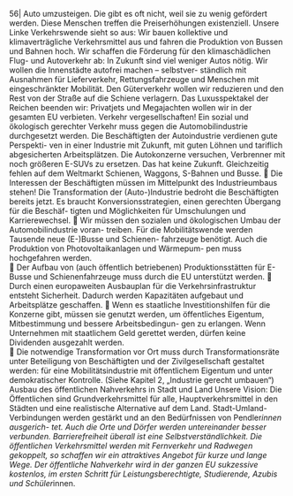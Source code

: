 56| 
Auto umzusteigen. Die gibt es oft nicht, weil sie zu wenig gefördert werden. Diese 
Menschen treffen die Preiserhöhungen existenziell. 
Unsere Linke Verkehrswende sieht so aus: Wir bauen kollektive und klimaverträgliche 
Verkehrsmittel aus und fahren die Produktion von Bussen und Bahnen hoch. Wir 
schaffen die Förderung für den klimaschädlichen Flug- und Autoverkehr ab: In Zukunft 
sind viel weniger Autos nötig. Wir wollen die Innenstädte autofrei machen – selbstver-
ständlich mit Ausnahmen für Lieferverkehr, Rettungsfahrzeuge und Menschen mit 
eingeschränkter Mobilität. Den Güterverkehr wollen wir reduzieren und den Rest von 
der Straße auf die Schiene verlagern. Das Luxusspektakel der Reichen beenden wir: 
Privatjets und Megajachten wollen wir in der gesamten EU verbieten. 
Verkehr vergesellschaften! 
Ein sozial und ökologisch gerechter Verkehr muss gegen die Automobilindustrie 
durchgesetzt werden. Die Beschäftigten der Autoindustrie verdienen gute Perspekti-
ven in einer Industrie mit Zukunft, mit guten Löhnen und tariflich abgesicherten 
Arbeitsplätzen. Die Autokonzerne versuchen, Verbrenner mit noch größeren E-SUVs zu 
ersetzen. Das hat keine Zukunft. Gleichzeitig fehlen auf dem Weltmarkt Schienen, 
Waggons, S-Bahnen und Busse. 
 Die Interessen der Beschäftigten müssen im Mittelpunkt des Industrieumbaus 
stehen! Die Transformation der (Auto-)Industrie bedroht die Beschäftigten bereits 
jetzt. Es braucht Konversionsstrategien, einen gerechten Übergang für die Beschäf-
tigten und Möglichkeiten für Umschulungen und Karrierewechsel. 
 Wir müssen den sozialen und ökologischen Umbau der Automobilindustrie voran-
treiben. Für die Mobilitätswende werden Tausende neue (E-)Busse und Schienen-
fahrzeuge benötigt. Auch die Produktion von Photovoltaikanlagen und Wärmepum-
pen muss hochgefahren werden.  
 Der Aufbau von (auch öffentlich betriebenen) Produktionsstätten für E-Busse und 
Schienenfahrzeuge muss durch die EU unterstützt werden. 
 Durch einen europaweiten Ausbauplan für die Verkehrsinfrastruktur entsteht 
Sicherheit. Dadurch werden Kapazitäten aufgebaut und Arbeitsplätze geschaffen. 
 Wenn es staatliche Investitionshilfen für die Konzerne gibt, müssen sie genutzt 
werden, um öffentliches Eigentum, Mitbestimmung und bessere Arbeitsbedingun-
gen zu erlangen. Wenn Unternehmen mit staatlichem Geld gerettet werden, dürfen 
keine Dividenden ausgezahlt werden.  
 Die notwendige Transformation vor Ort muss durch Transformationsräte unter 
Beteiligung von Beschäftigten und der Zivilgesellschaft gestaltet werden: für eine 
Mobilitätsindustrie mit öffentlichem Eigentum und unter demokratischer Kontrolle. 
(Siehe Kapitel 2, „Industrie gerecht umbauen“) 
Ausbau des öffentlichen Nahverkehrs in Stadt und Land 
Unsere Vision: Die Öffentlichen sind Grundverkehrsmittel für alle, Hauptverkehrsmittel 
in den Städten und eine realistische Alternative auf dem Land. Stadt-Umland-
Verbindungen werden gestärkt und an den Bedürfnissen von Pendler*innen ausgerich-
tet. Auch die Orte und Dörfer werden untereinander besser verbunden. Barrierefreiheit 
überall ist eine Selbstverständlichkeit. Die öffentlichen Verkehrsmittel werden mit 
Fernverkehr und Radwegen gekoppelt, so schaffen wir ein attraktives Angebot für 
kurze und lange Wege. 
Der öffentliche Nahverkehr wird in der ganzen EU sukzessive kostenlos, im ersten 
Schritt für Leistungsberechtigte, Studierende, Azubis und Schüler*innen. 

